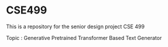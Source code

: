 # CSE499
This is a repository for the senior design project CSE 499

Topic : Generative Pretrained Transformer Based Text Generator
